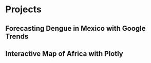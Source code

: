 # Projects

## Forecasting Dengue in Mexico with Google Trends


## Interactive Map of Africa with Plotly
